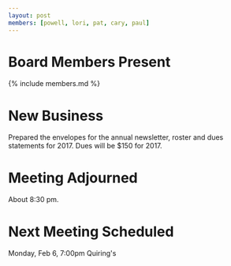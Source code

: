 ```yaml
---
layout: post
members: [powell, lori, pat, cary, paul]
---
```

# Board Members Present
{% include members.md %}

# New Business

Prepared the envelopes for the annual newsletter, roster and dues statements for 2017.
Dues will be $150 for 2017.

# Meeting Adjourned
About 8:30 pm.

# Next Meeting Scheduled
Monday, Feb 6, 7:00pm Quiring's
